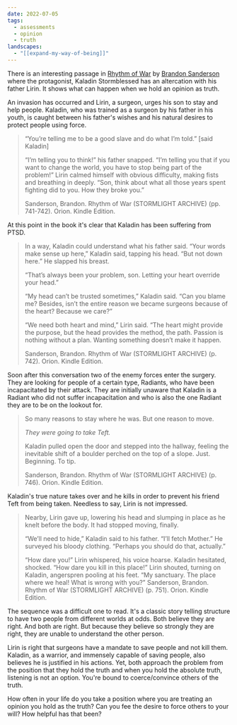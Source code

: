 ```yaml
---
date: 2022-07-05
tags:
  - assessments
  - opinion
  - truth
landscapes:
  - "[[expand-my-way-of-being]]"
---
```

There is an interesting passage in [Rhythm of War](https://www.goodreads.com/book/show/49203999-rhythm-of-war) by [Brandon Sanderson](https://www.goodreads.com/author/show/38550.Brandon_Sanderson) where the protagonist, Kaladin Stormblessed has an altercation with his father Lirin. It shows what can happen when we hold an opinion as truth.

An invasion has occurred and Lirin, a surgeon, urges his son to stay and help people. Kaladin, who was trained as a surgeon by his father in his youth, is caught between his father's wishes and his natural desires to protect people using force.

> “You’re telling me to be a good slave and do what I’m told.” [said Kaladin]
> 
> “I’m telling you to think!” his father snapped. “I’m telling you that if you want to change the world, you have to stop being part of the problem!” Lirin calmed himself with obvious difficulty, making fists and breathing in deeply. “Son, think about what all those years spent fighting did to you. How they broke you.”
> 
> Sanderson, Brandon. Rhythm of War (STORMLIGHT ARCHIVE) (pp. 741-742). Orion. Kindle Edition.

At this point in the book it's clear that Kaladin has been suffering from PTSD.

> In a way, Kaladin could understand what his father said. “Your words make sense up here,” Kaladin said, tapping his head. “But not down here.” He slapped his breast.
> 
> “That’s always been your problem, son. Letting your heart override your head.”
> 
> “My head can’t be trusted sometimes,” Kaladin said. “Can you blame me? Besides, isn’t the entire reason we became surgeons because of the heart? Because we care?”
> 
> “We need both heart and mind,” Lirin said. “The heart might provide the purpose, but the head provides the method, the path. Passion is nothing without a plan. Wanting something doesn’t make it happen.
> 
> Sanderson, Brandon. Rhythm of War (STORMLIGHT ARCHIVE) (p. 742). Orion. Kindle Edition.

Soon after this conversation two of the enemy forces enter the surgery. They are looking for people of a certain type, Radiants, who have been incapacitated by their attack. They are initially unaware that Kaladin is a Radiant who did not suffer incapacitation and who is also the one Radiant they are to be on the lookout for.

> So many reasons to stay where he was. But one reason to move.
> 
> _They were going to take Teft._
> 
> Kaladin pulled open the door and stepped into the hallway, feeling the inevitable shift of a boulder perched on the top of a slope. Just. Beginning. To tip.
> 
> Sanderson, Brandon. Rhythm of War (STORMLIGHT ARCHIVE) (p. 746). Orion. Kindle Edition.

Kaladin's true nature takes over and he kills in order to prevent his friend Teft from being taken. Needless to say, Lirin is not impressed.

> Nearby, Lirin gave up, lowering his head and slumping in place as he knelt before the body. It had stopped moving, finally.
> 
> “We’ll need to hide,” Kaladin said to his father. “I’ll fetch Mother.” He surveyed his bloody clothing. “Perhaps you should do that, actually.”
> 
> “How dare you!” Lirin whispered, his voice hoarse. Kaladin hesitated, shocked. “How dare you kill in this place!” Lirin shouted, turning on Kaladin, angerspren pooling at his feet. “My sanctuary. The place where we heal! What is wrong with you?” Sanderson, Brandon. Rhythm of War (STORMLIGHT ARCHIVE) (p. 751). Orion. Kindle Edition.

The sequence was a difficult one to read. It's a classic story telling structure to have two people from different worlds at odds. Both believe they are right. And both are right. But because they believe so strongly they are right, they are unable to understand the other person.

Lirin is right that surgeons have a mandate to save people and not kill them. Kaladin, as a warrior, and immensely capable of saving people, also believes he is justified in his actions. Yet, both approach the problem from the position that they hold the truth and when you hold the absolute truth, listening is not an option. You're bound to coerce/convince others of the truth.

How often in your life do you take a position where you are treating an opinion you hold as the truth? Can you fee the desire to force others to your will? How helpful has that been?
